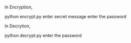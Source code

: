 In Encryption,

python encrypt.py
enter secret message
enter the password 

In Decrytion,

python decrypt.py
enter the password 
